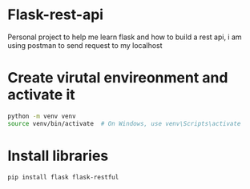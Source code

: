 # Flask-rest-api
Personal project to help me learn flask and how to build a rest api, i am using postman to send request to my localhost

# Create virutal envireonment and activate it 

```bash
python -m venv venv
source venv/bin/activate  # On Windows, use venv\Scripts\activate
```

# Install libraries

```bash
pip install flask flask-restful
```